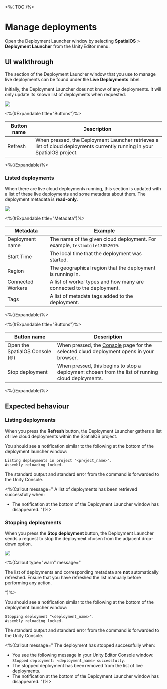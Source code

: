 <%( TOC )%>

# Manage deployments

Open the Deployment Launcher window by selecting **SpatialOS** > **Deployment Launcher** from the Unity Editor menu.

## UI walkthrough

The section of the Deployment Launcher window that you use to manage live deployments can be found under the **Live Deployments** label.

Initially, the Deployment Launcher does not know of any deployments. It will only update its known list of deployments when requested.

<img src="{{assetRoot}}assets/modules/deployment-launcher/manage-deployments-empty.png" style="margin: 0 auto; width: auto; display: block;" />

<%(#Expandable title="Buttons")%>

| Button name | Description |
| --- | --- |
| Refresh | When pressed, the Deployment Launcher retrieves a list of cloud deployments currently running in your SpatialOS project. |

<%(/Expandable)%>

### Listed deployments

When there are live cloud deployments running, this section is updated with a list of these live deployments and some metadata about them. The deployment metadata is **read-only**.

<img src="{{assetRoot}}assets/modules/deployment-launcher/manage-deployments.png" style="margin: 0 auto; width: auto; display: block;" />

<%(#Expandable title="Metadata")%>

| Metadata | Example |
| --- | --- |
| Deployment name | The name of the given cloud deployment. For example, `testmobile13052019`. |
| Start Time | The local time that the deployment was started. |
| Region | The geographical region that the deployment is running in. |
| Connected Workers | A list of worker types and how many are connected to the deployment. |
| Tags | A list of metadata tags added to the deployment. |

<%(/Expandable)%>

<%(#Expandable title="Buttons")%>

| Button name | Description |
| --- | --- |
| Open the SpatialOS Console (🌐) | When pressed, the [Console](https://docs.improbable.io/reference/latest/shared/glossary#console) page for the selected cloud deployment opens in your browser. |
| Stop deployment | When pressed, this begins to stop a deployment chosen from the list of running cloud deployments. |

<%(/Expandable)%>

## Expected behaviour

### Listing deployments

When you press the **Refresh** button, the Deployment Launcher gathers a list of live cloud deployments within the SpatialOS project.

You should see a notification similar to the following at the bottom of the deployment launcher window:

```text
Listing deployments in project "<project_name>".
Assembly reloading locked.
```

The standard output and standard error from the command is forwarded to the Unity Console.

<%(Callout message="
A list of deployments has been retrieved successfully when:

* The notification at the bottom of the Deployment Launcher window has disappeared.
")%>

### Stopping deployments

When you press the **Stop deployment** button, the Deployment Launcher sends a request to stop the deployment chosen from the adjacent drop-down option.

<img src="{{assetRoot}}assets/modules/deployment-launcher/stop-deployments-choice.png" style="margin: 0 auto; width: auto; display: block;" />

<%(Callout type="warn" message="

The list of deployments and corresponding metadata are **not** automatically refreshed. Ensure that you have refreshed the list manually before performing any action.

")%>

You should see a notification similar to the following at the bottom of the deployment launcher window:

```text
Stopping deployment "<deployment_name>".
Assembly reloading locked.
```

The standard output and standard error from the command is forwarded to the Unity Console.

<%(Callout message="
The deployment has stopped successfully when:

* You see the following message in your Unity Editor Console window: `Stopped deployment: <deployment_name> successfully.`
* The stopped deployment has been removed from the list of live deployments.
* The notification at the bottom of the Deployment Launcher window has disappeared.
")%>
